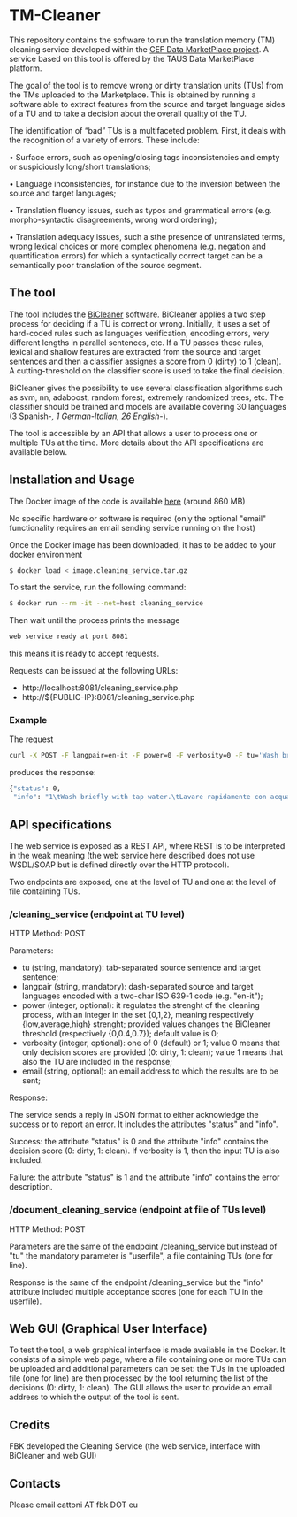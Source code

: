 # TM-Cleaner
This repository contains the software to run the translation memory (TM) cleaning service developed within the [CEF Data MarketPlace project](https://www.datamarketplace.eu). A service based on this tool is offered by the TAUS Data MarketPlace platform.

The goal of the tool is to remove wrong or dirty translation units (TUs) from the TMs uploaded to the Marketplace. This is obtained by running a software able to extract features from the source and target language sides of a TU and to take a decision about the overall quality of the TU.

The identification of “bad” TUs is a multifaceted problem. First, it deals with the recognition of a variety of errors. These include:

• Surface errors, such as opening/closing tags inconsistencies and empty or suspiciously long/short translations;

• Language inconsistencies, for instance due to the inversion between the source and target languages;

• Translation fluency issues, such as typos and grammatical errors (e.g. morpho-syntactic disagreements, wrong word ordering);

• Translation adequacy issues, such a sthe presence of untranslated terms, wrong lexical choices or more complex phenomena (e.g. negation and quantification errors) for which a syntactically correct target can be a semantically poor translation of the source segment.



## The tool
The tool includes the [BiCleaner](https://github.com/bitextor/bicleaner) software. BiCleaner applies a two step process for deciding if a TU is correct or wrong. Initially, it uses a set of hard-coded rules such as languages verification, encoding errors, very different lengths in parallel sentences, etc. If a TU passes these rules, lexical and shallow features are extracted from the source and target sentences and then a classifier assignes a score from 0 (dirty) to 1 (clean). A cutting-threshold on the classifier score is used to take the final decision.

BiCleaner gives the possibility to use several classification algorithms such as svm, nn, adaboost, random forest, extremely randomized trees, etc. The classifier should be trained and models are available covering 30 languages (3 Spanish-*, 1 German-Italian, 26 English-*).

The tool is accessible by an API that allows a user to process one or multiple TUs at the time. More details about the API specifications are available below.


## Installation and Usage

The Docker image of the code is available [here](https://drive.google.com/file/d/1PCv0kLT5K0adANgAZUqQeQpbHaKlxgu_/view?usp=sharing) (around 860 MB)

No specific hardware or software is required (only the optional "email" functionality requires an email sending service running on the host)

Once the Docker image has been downloaded, it has to be added to your docker environment
```bash
$ docker load < image.cleaning_service.tar.gz
```

To start the service, run the following command:
```bash
$ docker run --rm -it --net=host cleaning_service
```

Then wait until the process prints the message
```bash
web service ready at port 8081
```
this means it is ready to accept requests.

Requests can be issued at the following URLs:
* http://localhost:8081/cleaning_service.php
* http://${PUBLIC-IP}:8081/cleaning_service.php


### Example

The request
```bash
curl -X POST -F langpair=en-it -F power=0 -F verbosity=0 -F tu='Wash briefly with tap water.	Lavare rapidamente con acqua corrente.' http://localhost:8081/cleaning_service
```
produces the response:
```bash
{"status": 0,
 "info": "1\tWash briefly with tap water.\tLavare rapidamente con acqua corrente."}
```


## API specifications

The web service is exposed as a REST API, where REST is to be interpreted in the weak meaning (the web service here described does not use WSDL/SOAP but is defined directly over the HTTP protocol).

Two endpoints are exposed, one at the level of TU and one at the level of file containing TUs.

### /cleaning_service (endpoint at TU level)

HTTP Method: POST

Parameters:
* tu (string, mandatory): tab-separated source sentence and target sentence;
* langpair (string, mandatory): dash-separated source and target languages encoded with a two-char ISO 639-1 code (e.g. "en-it");
* power (integer, optional): it regulates the strenght of the cleaning process, with an integer in the set {0,1,2}, meaning respectively {low,average,high} strenght; provided values changes the BiCleaner threshold (respectively {0,0.4,0.7}); default value is 0;
* verbosity (integer, optional): one of 0 (default) or 1; value 0 means that only decision scores are provided (0: dirty, 1: clean); value 1 means that also the TU are included in the response;
* email (string, optional): an email address to which the results are to be sent;

Response:

The service sends a reply in JSON format to either acknowledge the success or to report an error. It includes the attributes "status" and "info".

Success: the attribute "status" is 0 and the attribute "info" contains the decision score (0: dirty, 1: clean). If verbosity is 1, then the input TU is also included.

Failure: the attribute "status" is 1 and the attribute "info" contains the error description.


### /document_cleaning_service (endpoint at file of TUs level)

HTTP Method: POST

Parameters are the same of the endpoint /cleaning_service but instead of "tu" the mandatory parameter is "userfile", a file containing TUs (one for line).

Response is the same of the endpoint /cleaning_service but the "info" attribute included multiple acceptance scores (one for each TU in the userfile).


## Web GUI (Graphical User Interface)

To test the tool, a web graphical interface is made available in the Docker. It consists of a simple web page, where a file containing one or more TUs can be uploaded and additional parameters can be set: the TUs in the uploaded file (one for line) are then processed by the tool returning the list of the decisions (0: dirty, 1: clean). The GUI allows the user to provide an email address to which the output of the tool is sent. 

## Credits

FBK developed the Cleaning Service (the web service, interface with BiCleaner and web GUI)


## Contacts

Please email cattoni AT fbk DOT eu




